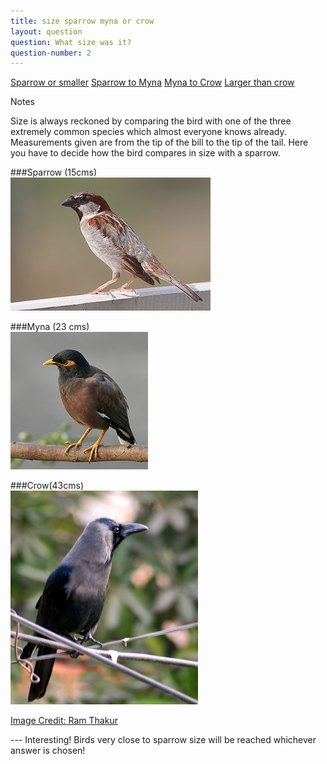 ```yaml
---
title: size sparrow myna or crow
layout: question
question: What size was it?
question-number: 2
---
```



<p><a href="question-3.html" class="btn btn-primary btn-large">Sparrow or smaller</a>    <a href="question-142.html" class="btn btn-primary btn-large">Sparrow to Myna</a>   <a href="question-298.html" class="btn btn-primary btn-large">Myna to Crow</a>   <a href="question-412.html" class="btn btn-primary btn-large">Larger than crow</a></p>

<span class="label label-info">Notes</span>

Size is always reckoned by comparing the bird with one of the three extremely common species which almost everyone knows already. Measurements given  are from the tip of the bill to the tip of the tail. Here you have to decide how the bird compares in size with a sparrow. 

###Sparrow (15cms)     
![Sparrow](../assets/birds/images/sparrow-320.jpg)

###Myna (23 cms)   
![Myna](../assets/birds/images/myna-320.jpg)

###Crow(43cms)    
<img src="../assets/birds/images/indian-crow-320.jpg" alt="Crow" width="300px"/> 
<p><a href="http://www.treknature.com/gallery/photo155694.htm">Image Credit: Ram Thakur</a></p>
---
<span class="label label-important">Interesting!</span>
Birds very close to sparrow size will be reached whichever answer is chosen! 